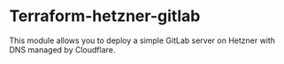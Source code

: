 # Terraform-hetzner-gitlab
This module allows you to deploy a simple GitLab server on Hetzner with DNS managed by Cloudflare.